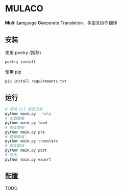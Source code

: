 # MULACO

**Mu**lti **La**nguage **Co**operate Translation，多语言协作翻译

## 安装

使用 poetry (推荐)

```sh
poetry install
```

使用 pip

```sh
pip install requirements.txt
```

## 运行

```sh
# 测试 CLI 是否正常
python main.py --help
# 加载数据
python main.py load
# 修复数据
python main.py pre
# 翻译数据
python main.py translate
# 修复翻译
python main.py post
# 导出
python main.py export
```

## 配置

TODO
